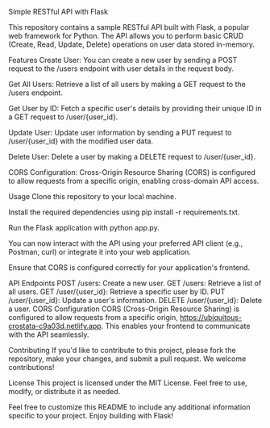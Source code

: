 Simple RESTful API with Flask

This repository contains a sample RESTful API built with Flask, a popular web framework for Python. The API allows you to perform basic CRUD (Create, Read, Update, Delete) operations on user data stored in-memory.

Features
Create User: You can create a new user by sending a POST request to the /users endpoint with user details in the request body.

Get All Users: Retrieve a list of all users by making a GET request to the /users endpoint.

Get User by ID: Fetch a specific user's details by providing their unique ID in a GET request to /user/{user_id}.

Update User: Update user information by sending a PUT request to /user/{user_id} with the modified user data.

Delete User: Delete a user by making a DELETE request to /user/{user_id}.

CORS Configuration: Cross-Origin Resource Sharing (CORS) is configured to allow requests from a specific origin, enabling cross-domain API access.

Usage
Clone this repository to your local machine.

Install the required dependencies using pip install -r requirements.txt.

Run the Flask application with python app.py.

You can now interact with the API using your preferred API client (e.g., Postman, curl) or integrate it into your web application.

Ensure that CORS is configured correctly for your application's frontend.

API Endpoints
POST /users: Create a new user.
GET /users: Retrieve a list of all users.
GET /user/{user_id}: Retrieve a specific user by ID.
PUT /user/{user_id}: Update a user's information.
DELETE /user/{user_id}: Delete a user.
CORS Configuration
CORS (Cross-Origin Resource Sharing) is configured to allow requests from a specific origin, https://ubiquitous-crostata-c9a03d.netlify.app. This enables your frontend to communicate with the API seamlessly.

Contributing
If you'd like to contribute to this project, please fork the repository, make your changes, and submit a pull request. We welcome contributions!

License
This project is licensed under the MIT License. Feel free to use, modify, or distribute it as needed.

Feel free to customize this README to include any additional information specific to your project. Enjoy building with Flask!
